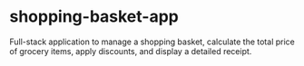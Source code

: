 # shopping-basket-app
Full-stack application to manage a shopping basket, calculate the total price of grocery items, apply discounts, and display a detailed receipt.
